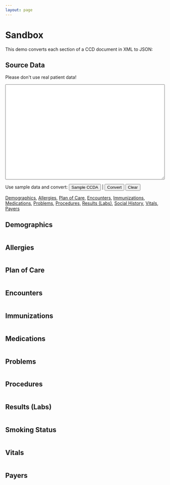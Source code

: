 ```yaml
---
layout: page
---
```


# Sandbox

This demo converts each section of a CCD document in XML to JSON:

## Source Data

<p>Please don't use real patient data!</p>
<textarea id="xml"></textarea>

<style type="text/css">
  button {
    font-size: 13px;
  }
  textarea {
    width: 100%;
    height: 300px;
    font-size: 14px;
    font-family: 'menlo', monospace;
    white-space: pre;
  }
</style>

Use sample data and convert: <button onclick="load('bb_ref_ccda')">Sample CCDA</button> | <button onclick="convert()">Convert</button> <button onclick="clearAll()">Clear</button>

[Demographics](#demographics-section), [Allergies](#allergies-section), [Plan of Care](#careplan-section), [Encounters](#encounters-section), [Immunizations](#immunizations-section), [Medications](#medications-section), [Problems](#problems-section), [Procedures](#procedures-section), [Results (Labs)](#results-section), [Social History](#social_history-section), [Vitals](#vitals-section), [Payers](#payers-section)


<a name="demographics-section"></a>
## Demographics
<pre><code id="demographics" class="javascript"></code></pre>


<a name="allergies-section"></a>
## Allergies
<pre><code id="allergies" class="javascript"></code></pre>


<a name="careplan-section"></a>
## Plan of Care
<pre><code id="careplan" class="javascript"></code></pre>


<a name="encounters-section"></a>
## Encounters
<pre><code id="encounters" class="javascript"></code></pre>


<a name="immunizations-section"></a>
## Immunizations
<pre><code id="immunizations" class="javascript"></code></pre>


<a name="medications-section"></a>
## Medications
<pre><code id="medications" class="javascript"></code></pre>


<a name="problems-section"></a>
## Problems
<pre><code id="problems" class="javascript"></code></pre>


<a name="procedures-section"></a>
## Procedures
<pre><code id="procedures" class="javascript"></code></pre>


<a name="results-section"></a>
## Results (Labs)
<pre><code id="results" class="javascript"></code></pre>


<a name="social_history-section"></a>
## Smoking Status
<pre><code id="social_history" class="javascript"></code></pre>


<a name="vitals-section"></a>
## Vitals
<pre><code id="vitals" class="javascript"></code></pre>


<a name="payers-section"></a>
## Payers
<pre><code id="payers" class="javascript"></code></pre>


<script src="bower_components/blue-button-xml/dist/blue-button-xml.js"></script>
<script src="bower_components/blue-button-cms/dist/blue-button-cms.js"></script>
<script src="bower_components/blue-button-generate/dist/blue-button-generate.js"></script>
<script src="bower_components/blue-button/dist/blue-button.js"></script>
